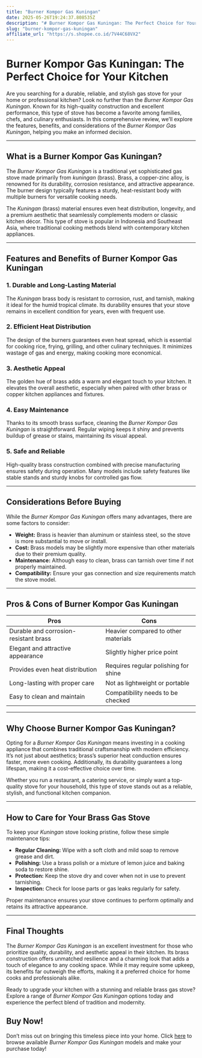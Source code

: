 ```yaml
---
title: "Burner Kompor Gas Kuningan"
date: 2025-05-26T19:24:37.808535Z
description: "# Burner Kompor Gas Kuningan: The Perfect Choice for Your Kitchen..."
slug: "burner-kompor-gas-kuningan"
affiliate_url: "https://s.shopee.co.id/7V44C68VX2"
---
```

# Burner Kompor Gas Kuningan: The Perfect Choice for Your Kitchen

Are you searching for a durable, reliable, and stylish gas stove for your home or professional kitchen? Look no further than the *Burner Kompor Gas Kuningan*. Known for its high-quality construction and excellent performance, this type of stove has become a favorite among families, chefs, and culinary enthusiasts. In this comprehensive review, we’ll explore the features, benefits, and considerations of the *Burner Kompor Gas Kuningan*, helping you make an informed decision.

---

## What is a Burner Kompor Gas Kuningan?

The *Burner Kompor Gas Kuningan* is a traditional yet sophisticated gas stove made primarily from *kuningan* (brass). Brass, a copper-zinc alloy, is renowned for its durability, corrosion resistance, and attractive appearance. The burner design typically features a sturdy, heat-resistant body with multiple burners for versatile cooking needs.

The *Kuningan* (brass) material ensures even heat distribution, longevity, and a premium aesthetic that seamlessly complements modern or classic kitchen décor. This type of stove is popular in Indonesia and Southeast Asia, where traditional cooking methods blend with contemporary kitchen appliances.

---

## Features and Benefits of Burner Kompor Gas Kuningan

### 1. Durable and Long-Lasting Material

The *Kuningan* brass body is resistant to corrosion, rust, and tarnish, making it ideal for the humid tropical climate. Its durability ensures that your stove remains in excellent condition for years, even with frequent use.

### 2. Efficient Heat Distribution

The design of the burners guarantees even heat spread, which is essential for cooking rice, frying, grilling, and other culinary techniques. It minimizes wastage of gas and energy, making cooking more economical.

### 3. Aesthetic Appeal

The golden hue of brass adds a warm and elegant touch to your kitchen. It elevates the overall aesthetic, especially when paired with other brass or copper kitchen appliances and fixtures.

### 4. Easy Maintenance

Thanks to its smooth brass surface, cleaning the *Burner Kompor Gas Kuningan* is straightforward. Regular wiping keeps it shiny and prevents buildup of grease or stains, maintaining its visual appeal.

### 5. Safe and Reliable

High-quality brass construction combined with precise manufacturing ensures safety during operation. Many models include safety features like stable stands and sturdy knobs for controlled gas flow.

---

## Considerations Before Buying

While the *Burner Kompor Gas Kuningan* offers many advantages, there are some factors to consider:

- **Weight:** Brass is heavier than aluminum or stainless steel, so the stove is more substantial to move or install.
- **Cost:** Brass models may be slightly more expensive than other materials due to their premium quality.
- **Maintenance:** Although easy to clean, brass can tarnish over time if not properly maintained.
- **Compatibility:** Ensure your gas connection and size requirements match the stove model.

---

## Pros & Cons of Burner Kompor Gas Kuningan

| **Pros**                                | **Cons**                                 |
|-----------------------------------------|------------------------------------------|
| Durable and corrosion-resistant brass | Heavier compared to other materials     |
| Elegant and attractive appearance      | Slightly higher price point             |
| Provides even heat distribution          | Requires regular polishing for shine  |
| Long-lasting with proper care          | Not as lightweight or portable        |
| Easy to clean and maintain             | Compatibility needs to be checked     |

---

## Why Choose Burner Kompor Gas Kuningan?

Opting for a *Burner Kompor Gas Kuningan* means investing in a cooking appliance that combines traditional craftsmanship with modern efficiency. It’s not just about aesthetics; brass’s superior heat conduction ensures faster, more even cooking. Additionally, its durability guarantees a long lifespan, making it a cost-effective choice over time.

Whether you run a restaurant, a catering service, or simply want a top-quality stove for your household, this type of stove stands out as a reliable, stylish, and functional kitchen companion.

---

## How to Care for Your Brass Gas Stove

To keep your *Kuningan* stove looking pristine, follow these simple maintenance tips:

- **Regular Cleaning:** Wipe with a soft cloth and mild soap to remove grease and dirt.
- **Polishing:** Use a brass polish or a mixture of lemon juice and baking soda to restore shine.
- **Protection:** Keep the stove dry and cover when not in use to prevent tarnishing.
- **Inspection:** Check for loose parts or gas leaks regularly for safety.

Proper maintenance ensures your stove continues to perform optimally and retains its attractive appearance.

---

## Final Thoughts

The *Burner Kompor Gas Kuningan* is an excellent investment for those who prioritize quality, durability, and aesthetic appeal in their kitchen. Its brass construction offers unmatched resilience and a charming look that adds a touch of elegance to any cooking space. While it may require some upkeep, its benefits far outweigh the efforts, making it a preferred choice for home cooks and professionals alike.

Ready to upgrade your kitchen with a stunning and reliable brass gas stove? Explore a range of *Burner Kompor Gas Kuningan* options today and experience the perfect blend of tradition and modernity.

## Buy Now!

Don’t miss out on bringing this timeless piece into your home. Click [here](https://s.shopee.co.id/7V44C68VX2) to browse available *Burner Kompor Gas Kuningan* models and make your purchase today!